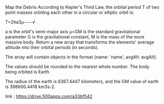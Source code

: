 Map the Debris
According to Kepler's Third Law, the orbital period  T
  of two point masses orbiting each other in a circular or elliptic orbit is:

T=2πa3μ−−−√
 
a
  is the orbit's semi-major axis
μ=GM
  is the standard gravitational parameter
G
  is the gravitational constant,
M
  is the mass of the more massive body.
Return a new array that transforms the elements' average altitude into their orbital periods (in seconds).

The array will contain objects in the format {name: 'name', avgAlt: avgAlt}.

The values should be rounded to the nearest whole number. The body being orbited is Earth.

The radius of the earth is 6367.4447 kilometers, and the GM value of earth is 398600.4418 km3s-2.

link : https://drive.500apps.com/a33bf542